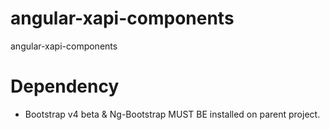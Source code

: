 # angular-xapi-components
angular-xapi-components


# Dependency

* Bootstrap v4 beta & Ng-Bootstrap MUST BE installed on parent project.
